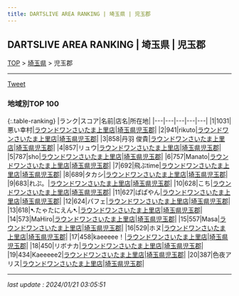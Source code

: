 ```yaml
---
title: DARTSLIVE AREA RANKING | 埼玉県 | 児玉郡
---
```

## DARTSLIVE AREA RANKING | 埼玉県 | 児玉郡

[TOP](/darts/rank/) > [埼玉県](/darts/rank/埼玉県/) > 児玉郡

___

<a href="https://twitter.com/share?ref_src=twsrc%5Etfw" data-text="DARTSLIVE AREA RANKING | 埼玉県児玉郡" class="twitter-share-button" data-via="DARTSLIVE" data-hashtags="DARTSLIVE" data-related="DARTSLIVE" data-show-count="false">Tweet</a>

### 地域別TOP 100

{:.table-ranking}
|ランク|スコア|名前|店名|所在地|
|---|---|---|---|---|
|1|1031|悪い幸村|<a href="https://search.dartslive.com/jp/shop/5dad4fb29a01f4c60d9b047a20a7ba1e">ラウンドワンさいたま上里店</a>|<a href="/darts/rank/埼玉県/児玉郡">埼玉県児玉郡</a>|
|2|941|rikuto|<a href="https://search.dartslive.com/jp/shop/5dad4fb29a01f4c60d9b047a20a7ba1e">ラウンドワンさいたま上里店</a>|<a href="/darts/rank/埼玉県/児玉郡">埼玉県児玉郡</a>|
|3|858|丹羽 俊貴|<a href="https://search.dartslive.com/jp/shop/5dad4fb29a01f4c60d9b047a20a7ba1e">ラウンドワンさいたま上里店</a>|<a href="/darts/rank/埼玉県/児玉郡">埼玉県児玉郡</a>|
|4|857|リュウ|<a href="https://search.dartslive.com/jp/shop/5dad4fb29a01f4c60d9b047a20a7ba1e">ラウンドワンさいたま上里店</a>|<a href="/darts/rank/埼玉県/児玉郡">埼玉県児玉郡</a>|
|5|787|sho|<a href="https://search.dartslive.com/jp/shop/5dad4fb29a01f4c60d9b047a20a7ba1e">ラウンドワンさいたま上里店</a>|<a href="/darts/rank/埼玉県/児玉郡">埼玉県児玉郡</a>|
|6|757|Manato|<a href="https://search.dartslive.com/jp/shop/5dad4fb29a01f4c60d9b047a20a7ba1e">ラウンドワンさいたま上里店</a>|<a href="/darts/rank/埼玉県/児玉郡">埼玉県児玉郡</a>|
|7|692|飛ぶtime|<a href="https://search.dartslive.com/jp/shop/5dad4fb29a01f4c60d9b047a20a7ba1e">ラウンドワンさいたま上里店</a>|<a href="/darts/rank/埼玉県/児玉郡">埼玉県児玉郡</a>|
|8|689|タカシ|<a href="https://search.dartslive.com/jp/shop/5dad4fb29a01f4c60d9b047a20a7ba1e">ラウンドワンさいたま上里店</a>|<a href="/darts/rank/埼玉県/児玉郡">埼玉県児玉郡</a>|
|9|683|れぷ。|<a href="https://search.dartslive.com/jp/shop/5dad4fb29a01f4c60d9b047a20a7ba1e">ラウンドワンさいたま上里店</a>|<a href="/darts/rank/埼玉県/児玉郡">埼玉県児玉郡</a>|
|10|628|こち|<a href="https://search.dartslive.com/jp/shop/5dad4fb29a01f4c60d9b047a20a7ba1e">ラウンドワンさいたま上里店</a>|<a href="/darts/rank/埼玉県/児玉郡">埼玉県児玉郡</a>|
|11|627|ぱぱやん|<a href="https://search.dartslive.com/jp/shop/5dad4fb29a01f4c60d9b047a20a7ba1e">ラウンドワンさいたま上里店</a>|<a href="/darts/rank/埼玉県/児玉郡">埼玉県児玉郡</a>|
|12|624|パフェ|<a href="https://search.dartslive.com/jp/shop/5dad4fb29a01f4c60d9b047a20a7ba1e">ラウンドワンさいたま上里店</a>|<a href="/darts/rank/埼玉県/児玉郡">埼玉県児玉郡</a>|
|13|618|➷たゃたにえん➷|<a href="https://search.dartslive.com/jp/shop/5dad4fb29a01f4c60d9b047a20a7ba1e">ラウンドワンさいたま上里店</a>|<a href="/darts/rank/埼玉県/児玉郡">埼玉県児玉郡</a>|
|14|573|MaHiro|<a href="https://search.dartslive.com/jp/shop/5dad4fb29a01f4c60d9b047a20a7ba1e">ラウンドワンさいたま上里店</a>|<a href="/darts/rank/埼玉県/児玉郡">埼玉県児玉郡</a>|
|15|557|Masa|<a href="https://search.dartslive.com/jp/shop/5dad4fb29a01f4c60d9b047a20a7ba1e">ラウンドワンさいたま上里店</a>|<a href="/darts/rank/埼玉県/児玉郡">埼玉県児玉郡</a>|
|16|529|ホヌ|<a href="https://search.dartslive.com/jp/shop/5dad4fb29a01f4c60d9b047a20a7ba1e">ラウンドワンさいたま上里店</a>|<a href="/darts/rank/埼玉県/児玉郡">埼玉県児玉郡</a>|
|17|458|kaeeeee！|<a href="https://search.dartslive.com/jp/shop/5dad4fb29a01f4c60d9b047a20a7ba1e">ラウンドワンさいたま上里店</a>|<a href="/darts/rank/埼玉県/児玉郡">埼玉県児玉郡</a>|
|18|450|リボナカ|<a href="https://search.dartslive.com/jp/shop/5dad4fb29a01f4c60d9b047a20a7ba1e">ラウンドワンさいたま上里店</a>|<a href="/darts/rank/埼玉県/児玉郡">埼玉県児玉郡</a>|
|19|434|Kaeeeee2|<a href="https://search.dartslive.com/jp/shop/5dad4fb29a01f4c60d9b047a20a7ba1e">ラウンドワンさいたま上里店</a>|<a href="/darts/rank/埼玉県/児玉郡">埼玉県児玉郡</a>|
|20|387|色夜アリス|<a href="https://search.dartslive.com/jp/shop/5dad4fb29a01f4c60d9b047a20a7ba1e">ラウンドワンさいたま上里店</a>|<a href="/darts/rank/埼玉県/児玉郡">埼玉県児玉郡</a>|



___

_last update : 2024/01/21 03:05:51_


<script src="https://cdnjs.cloudflare.com/ajax/libs/jquery/3.6.1/jquery.min.js" integrity="sha512-aVKKRRi/Q/YV+4mjoKBsE4x3H+BkegoM/em46NNlCqNTmUYADjBbeNefNxYV7giUp0VxICtqdrbqU7iVaeZNXA==" crossorigin="anonymous" referrerpolicy="no-referrer"></script>
<script src="https://cdnjs.cloudflare.com/ajax/libs/jquery.tablesorter/2.31.3/js/jquery.tablesorter.min.js" integrity="sha512-qzgd5cYSZcosqpzpn7zF2ZId8f/8CHmFKZ8j7mU4OUXTNRd5g+ZHBPsgKEwoqxCtdQvExE5LprwwPAgoicguNg==" crossorigin="anonymous" referrerpolicy="no-referrer"></script>
<link rel="stylesheet" href="https://cdnjs.cloudflare.com/ajax/libs/jquery.tablesorter/2.31.3/css/theme.default.min.css" integrity="sha512-wghhOJkjQX0Lh3NSWvNKeZ0ZpNn+SPVXX1Qyc9OCaogADktxrBiBdKGDoqVUOyhStvMBmJQ8ZdMHiR3wuEq8+w==" crossorigin="anonymous" referrerpolicy="no-referrer" />
<script>
$(function() {
    $(".table-ranking").tablesorter({sortList:[[0, 0]]});
});
</script>

<script async src="https://platform.twitter.com/widgets.js" charset="utf-8"></script>